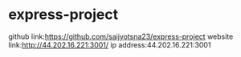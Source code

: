 # express-project
github link:https://github.com/saijyotsna23/express-project
website link:http://44.202.16.221:3001/
ip address:44.202.16.221:3001
